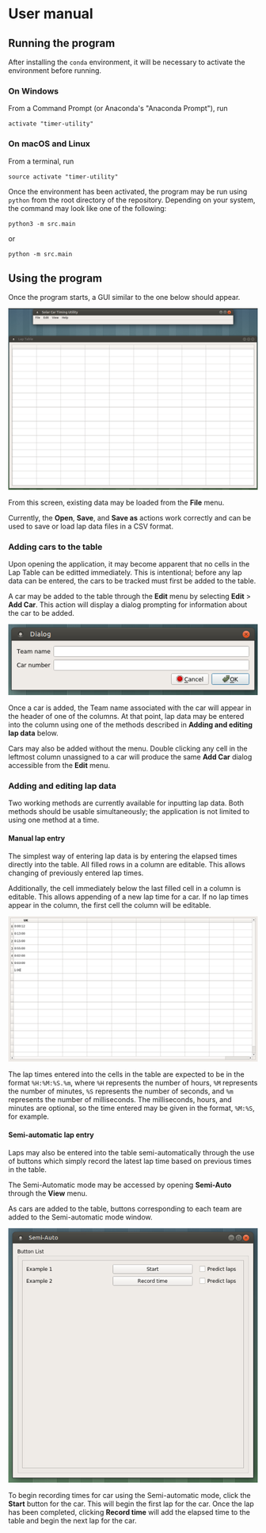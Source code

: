 # User manual

## Running the program

After installing the `conda` environment, it will be necessary to activate the environment before running.

### On Windows

From a Command Prompt (or Anaconda's "Anaconda Prompt"), run

    activate "timer-utility"
	
### On macOS and Linux

From a terminal, run

	source activate "timer-utility"
	
Once the environment has been activated, the program may be run using `python` from the root directory of the repository. Depending on your system, the command may look like one of the following:

	python3 -m src.main

or 

	python -m src.main

## Using the program

Once the program starts, a GUI similar to the one below should appear.

![Initial GUI](Screenshots/gui_screen1.png)

From this screen, existing data may be loaded from the **File** menu.

Currently, the **Open**, **Save**, and **Save as** actions work correctly and can be used to save or load lap data files in a CSV format.

### Adding cars to the table

Upon opening the application, it may become apparent that no cells in the Lap Table can be editted immediately. This is intentional; before any lap data can be entered, the cars to be tracked must first be added to the table.

A car may be added to the table through the **Edit** menu by selecting **Edit** > **Add Car**. This action will display a dialog prompting for information about the car to be added.

![Car dialog](Screenshots/gui_screen2.png)

Once a car is added, the Team name associated with the car will appear in the header of one of the columns. At that point, lap data may be entered into the column using one of the methods described in **Adding and editing lap data** below.

Cars may also be added without the menu. Double clicking any cell in the leftmost column unassigned to a car will produce the same **Add Car** dialog accessible from the **Edit** menu.

### Adding and editing lap data

Two working methods are currently available for inputting lap data. Both methods should be usable simultaneously; the application is not limited to using one method at a time.

#### Manual lap entry

The simplest way of entering lap data is by entering the elapsed times directly into the table. All filled rows in a column are editable. This allows changing of previously entered lap times.

Additionally, the cell immediately below the last filled cell in a column is editable. This allows appending of a new lap time for a car. If no lap times appear in the column, the first cell the column will be editable.

![Appending lap time](Screenshots/gui_screen3.png)

The lap times entered into the cells in the table are expected to be in the format `%H:%M:%S.%m`, where `%H` represents the number of hours, `%M` represents the number of minutes, `%S` represents the number of seconds, and `%m` represents the number of milliseconds. The milliseconds, hours, and minutes are optional, so the time entered may be given in the format, `%M:%S`, for example.

#### Semi-automatic lap entry

Laps may also be entered into the table semi-automatically through the use of buttons which simply record the latest lap time based on previous times in the table.

The Semi-Automatic mode may be accessed by opening **Semi-Auto** through the **View** menu. 

As cars are added to the table, buttons corresponding to each team are added to the Semi-automatic mode window.

![Semi-auto mode](Screenshots/gui_screen4.png)

To begin recording times for car using the Semi-automatic mode, click the **Start** button for the car. This will begin the first lap for the car. Once the lap has been completed, clicking **Record time** will add the elapsed time to the table and begin the next lap for the car.

